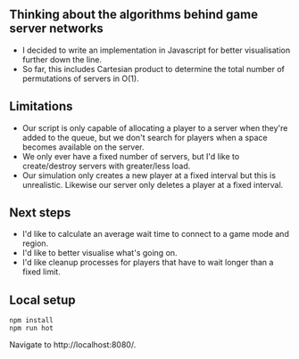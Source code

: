 ## Thinking about the algorithms behind game server networks
- I decided to write an implementation in Javascript for better visualisation further down the line.
- So far, this includes Cartesian product to determine the total number of permutations of servers in O(1).

## Limitations
- Our script is only capable of allocating a player to a server when they're added to the queue, but we don't search for players when a space becomes available on the server.
- We only ever have a fixed number of servers, but I'd like to create/destroy servers with greater/less load.
- Our simulation only creates a new player at a fixed interval but this is unrealistic. Likewise our server only deletes a player at a fixed interval.

## Next steps
- I'd like to calculate an average wait time to connect to a game mode and region.
- I'd like to better visualise what's going on.
- I'd like cleanup processes for players that have to wait longer than a fixed limit.

## Local setup
```
npm install
npm run hot
```
Navigate to http://localhost:8080/.
